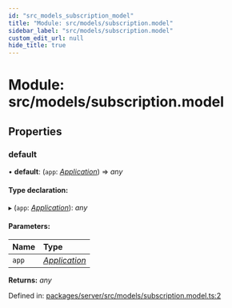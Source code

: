 ```yaml
---
id: "src_models_subscription_model"
title: "Module: src/models/subscription.model"
sidebar_label: "src/models/subscription.model"
custom_edit_url: null
hide_title: true
---
```


# Module: src/models/subscription.model

## Properties

### default

• **default**: (`app`: [*Application*](src_declarations.md#application)) => *any*

#### Type declaration:

▸ (`app`: [*Application*](src_declarations.md#application)): *any*

#### Parameters:

Name | Type |
:------ | :------ |
`app` | [*Application*](src_declarations.md#application) |

**Returns:** *any*

Defined in: [packages/server/src/models/subscription.model.ts:2](https://github.com/xr3ngine/xr3ngine/blob/66a84a950/packages/server/src/models/subscription.model.ts#L2)
